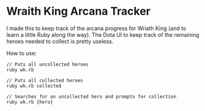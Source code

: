# Wraith King Arcana Tracker

I made this to keep track of the arcana progress for Wriath King (and to learn a little Ruby along the way).
The Dota UI to keep track of the remaining heroes needed to collect is pretty useless.

How to use:
```
// Puts all uncollected heroes
ruby wk.rb

// Puts all collected heroes
ruby wk.rb collected

// Searches for an uncollected hero and prompts for collection
ruby wk.rb {hero}
```

